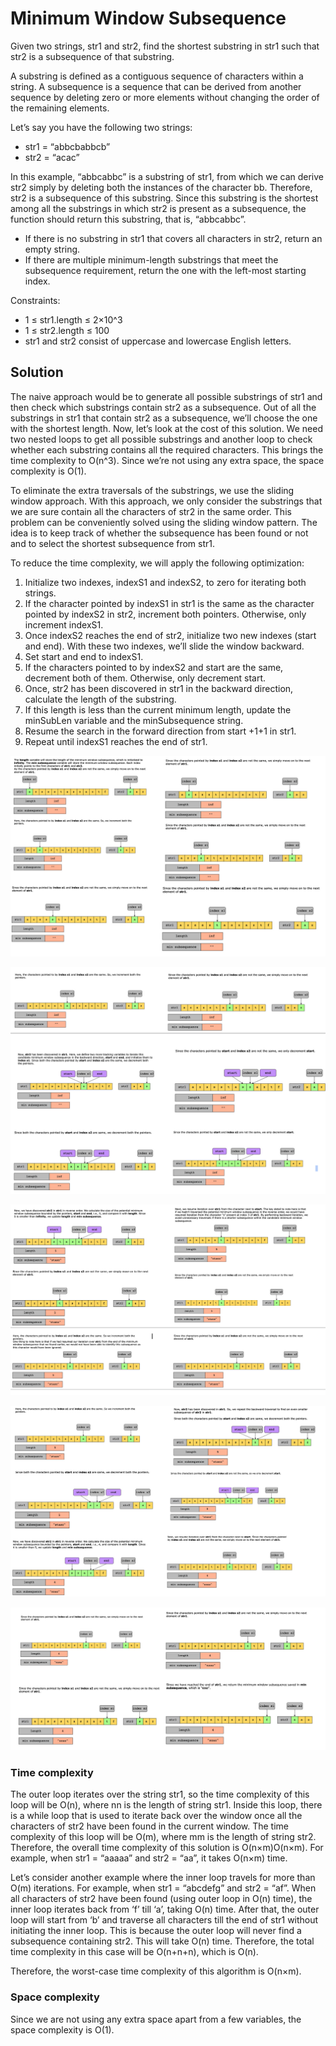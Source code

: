 # Minimum Window Subsequence

Given two strings, str1 and str2, find the shortest substring in str1 such that str2 is a subsequence of that substring.

A substring is defined as a contiguous sequence of characters within a string. A subsequence is a sequence that can be derived from another sequence by deleting zero or more elements without changing the order of the remaining elements.

Let’s say you have the following two strings:

- str1 = “abbcbabbcb”
- str2 = “acac”

In this example, “abbcabbc” is a substring of str1, from which we can derive str2 simply by deleting both the instances of the character bb. Therefore, str2 is a subsequence of this substring. Since this substring is the shortest among all the substrings in which str2 is present as a subsequence, the function should return this substring, that is, “abbcabbc”.
 
- If there is no substring in str1 that covers all characters in str2, return an empty string.
- If there are multiple minimum-length substrings that meet the subsequence requirement, return the one with the left-most starting index.

Constraints:

- 1 ≤ str1.length ≤ 2×10^3
- 1 ≤ str2.length ≤ 100
- str1 and str2 consist of uppercase and lowercase English letters.

## Solution

The naive approach would be to generate all possible substrings of str1 and then check which substrings contain str2 as a subsequence. Out of all the substrings in str1 that contain str2 as a subsequence, we’ll choose the one with the shortest length. Now, let’s look at the cost of this solution. We need two nested loops to get all possible substrings and another loop to check whether each substring contains all the required characters. This brings the time complexity to O(n^3). Since we’re not using any extra space, the space complexity is O(1).

To eliminate the extra traversals of the substrings, we use the sliding window approach. With this approach, we only consider the substrings that we are sure contain all the characters of str2 in the same order. This problem can be conveniently solved using the sliding window pattern. The idea is to keep track of whether the subsequence has been found or not and to select the shortest subsequence from str1.

To reduce the time complexity, we will apply the following optimization:

1. Initialize two indexes, indexS1 and indexS2, to zero for iterating both strings.
2. If the character pointed by indexS1 in str1 is the same as the character pointed by indexS2 in str2, increment both pointers. Otherwise, only increment indexS1.
3. Once indexS2 reaches the end of str2, initialize two new indexes (start and end). With these two indexes, we’ll slide the window backward.
4. Set start and end to indexS1.
5. If the characters pointed to by indexS2 and start are the same, decrement both of them. Otherwise, only decrement start.
6. Once, str2 has been discovered in str1 in the backward direction, calculate the length of the substring.
7. If this length is less than the current minimum length, update the minSubLen variable and the minSubsequence string.
8. Resume the search in the forward direction from start +1+1 in str1.
9. Repeat until indexS1 reaches the end of str1.

![](../../../../../../img/10.35.41.png)

![](../../../../../../img/10.35.58.png)

![](../../../../../../img/10.36.19.png)

![](../../../../../../img/10.37.13.png)

![](../../../../../../img/10.37.24.png)

### Time complexity

The outer loop iterates over the string str1, so the time complexity of this loop will be O(n), where nn is the length of string str1. Inside this loop, there is a while loop that is used to iterate back over the window once all the characters of str2 have been found in the current window. The time complexity of this loop will be O(m), where mm is the length of string str2. Therefore, the overall time complexity of this solution is O(n×m)O(n×m). For example, when str1 = “aaaaa” and str2 = “aa”, it takes O(n×m) time.

Let’s consider another example where the inner loop travels for more than O(m) iterations. For example, when str1 = “abcdefg” and str2 = “af”. When all characters of str2 have been found (using outer loop in O(n) time), the inner loop iterates back from ‘f’ till ‘a’, taking O(n) time. After that, the outer loop will start from ‘b’ and traverse all characters till the end of str1 without initiating the inner loop. This is because the outer loop will never find a subsequence containing str2. This will take O(n) time. Therefore, the total time complexity in this case will be O(n+n+n), which is O(n).

Therefore, the worst-case time complexity of this algorithm is O(n×m).

### Space complexity

Since we are not using any extra space apart from a few variables, the space complexity is O(1).